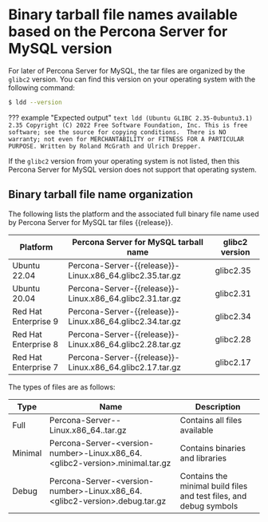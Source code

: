 <!--- Check wheher the info is actual ----->

# Binary tarball file names available based on the Percona Server for MySQL version 

For later of Percona Server for MySQL, the tar files are organized by the `glibc2` version. You can find this version on your operating system with the following command:

```{.bash data-prompt="$"}
$ ldd --version
```

??? example "Expected output"
    ```text
    ldd (Ubuntu GLIBC 2.35-0ubuntu3.1) 2.35
    Copyright (C) 2022 Free Software Foundation, Inc.
    This is free software; see the source for copying conditions.  There is NO
    warranty; not even for MERCHANTABILITY or FITNESS FOR A PARTICULAR PURPOSE.
    Written by Roland McGrath and Ulrich Drepper.
    ```

If the `glibc2` version from your operating system is not listed, then this Percona Server for MySQL version does not support that operating system.

## Binary tarball file name organization

The following lists the platform and the associated full binary file name used by Percona Server for MySQL tar files {{release}}.

| Platform             | Percona Server for MySQL tarball name                   | glibc2 version |
|----------------------|--------------------------------------------------------------|-----------|
| Ubuntu 22.04         | Percona-Server-{{release}}-Linux.x86_64.glibc2.35.tar.gz     | glibc2.35 |
| Ubuntu 20.04         | Percona-Server-{{release}}-Linux.x86_64.glibc2.31.tar.gz     | glibc2.31 |
| Red Hat Enterprise 9 | Percona-Server-{{release}}-Linux.x86_64.glibc2.34.tar.gz     | glibc2.34 |
| Red Hat Enterprise 8 | Percona-Server-{{release}}-Linux.x86_64.glibc2.28.tar.gz     | glibc2.28 |
| Red Hat Enterprise 7 | Percona-Server-{{release}}-Linux.x86_64.glibc2.17.tar.gz     | glibc2.17 |

The types of files are as follows:

| Type | Name | Description |
|---|---|---|
| Full | Percona-Server-<version-number>-Linux.x86_64.<glibc2-version>.tar.gz | Contains all files available |
| Minimal | Percona-Server-&lt;version-number&gt;-Linux.x86_64.&lt;glibc2-version&gt;.minimal.tar.gz | Contains binaries and libraries |
| Debug | Percona-Server-&lt;version-number&gt;-Linux.x86_64.&lt;glibc2-version&gt;.debug.tar.gz | Contains the minimal build files and test files, and debug symbols |
